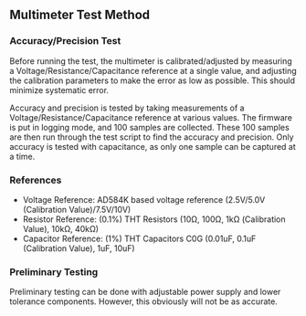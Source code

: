 <h2> Multimeter Test Method </h2>
<h3> Accuracy/Precision Test </h3>
<p>
Before running the test, the multimeter is calibrated/adjusted by measuring a Voltage/Resistance/Capacitance reference at
a single value, and adjusting the calibration parameters to make the error as low as possible. This should minimize 
systematic error.
</p>
<p>
Accuracy and precision is tested by taking measurements of a Voltage/Resistance/Capacitance reference at various values.
The firmware is put in logging mode, and 100 samples are collected. These 100 samples are then run through
the test script to find the accuracy and precision. Only accuracy is tested with capacitance, as only
one sample can be captured at a time.
</p>
<h3> References </h3>
<ul>
<li> Voltage Reference: AD584K based voltage reference (2.5V/5.0V (Calibration Value)/7.5V/10V) </li>
<li> Resistor Reference: (0.1%) THT Resistors (10Ω, 100Ω, 1kΩ (Calibration Value), 10kΩ, 40kΩ) </li>
<li> Capacitor Reference: (1%) THT Capacitors C0G (0.01uF, 0.1uF (Calibration Value), 1uF, 10uF) </li> 
</ul>
<h3> Preliminary Testing </h3>
<p>
Preliminary testing can be done with adjustable power supply and lower tolerance components. However, this obviously will
not be as accurate. 
</p>
